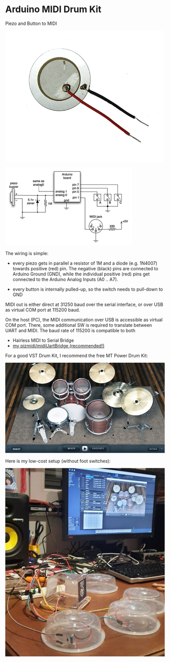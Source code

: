 # Arduino MIDI Drum Kit

Piezo and Button to MIDI

![alt text](piezo.jpg "Piezo")

![alt text](wiring.png "Wiring")

The wiring is simple: 

  - every piezo gets in parallel a resistor of 1M and 
    a diode (e.g. 1N4007) towards positive (red) pin.
    The negative (black) pins are connected to Arduino Ground (GND), 
    while the individual positive (red) pins get connected to the 
	Arduino Analog Inputs (A0 .. A7).
  
  - every button is internally pulled-up, so the switch needs to pull-down to GND
  
MIDI out is either direct at 31250 baud over the serial interface, 
or over USB as virtual COM port at 115200 baud.

On the host (PC), the MIDI communication over USB is accessible 
as virtual COM port. There, some additional SW is required to translate 
between UART and MIDI. The baud rate of 115200 is compatible to both
  - Hairless MIDI to Serial Bridge
  - [my pizmidi/midiUartBridge (recommended!)](https://github.com/hrgraf/pizmidi)

For a good VST Drum Kit, I recommend the free MT Power Drum Kit:

![alt text](mt_power_drumkit.jpg "VST Drum Kit")

Here is my low-cost setup (without foot switches):

![alt text](low_cost_drum_kit.jpg "Low-cost Drum Kit")
